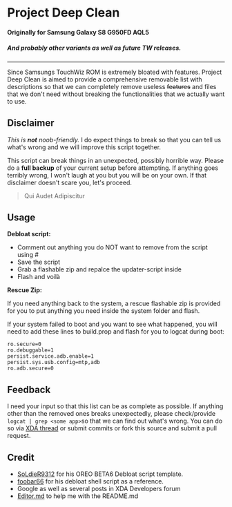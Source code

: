 # Project Deep Clean
#### Originally for Samsung Galaxy S8 G950FD AQL5 
##### And probably other variants as well as future TW releases.

------------


Since Samsungs TouchWiz ROM is extremely bloated with features. Project Deep Clean is aimed to provide a comprehensive removable list with descriptions so that we can completely remove useless ~~features~~ and files that we don't need without breaking the functionalities that we actually want to use.

## Disclaimer
*This is **not** noob-friendly.* I do expect things to break so that you can tell us what's wrong and we will improve this script together.

This script can break things in an unexpected, possibly horrible way. Please do a **full backup** of your current setup before attempting. If anything goes terribly wrong, I won't laugh at you but you will be on your own.
If that disclaimer doesn't scare you, let's proceed.

> Qui Audet Adipiscitur

## Usage
**Debloat script:**
- Comment out anything you do NOT want to remove from the script using #
- Save the script
- Grab a flashable zip and repalce the updater-script inside
- Flash and voilà

**Rescue Zip:**

If you need anything back to the system, a rescue flashable zip is provided for you to put anything you need inside the system folder and flash.

If your system failed to boot and you want to see what happened, you will need to add these lines to build.prop and flash for you to logcat during boot:

```shell
ro.secure=0
ro.debuggable=1
persist.service.adb.enable=1
persist.sys.usb.config=mtp,adb
ro.adb.secure=0
```

## Feedback
I need your input so that this list can be as complete as possible. If anything other than the removed ones breaks unexpectedly, please check/provide `logcat | grep <some app>`so that we can find out what's wrong. You can do so via [XDA thread](https://forum.xda-developers.com/galaxy-s8/samsung-galaxy-s8--s8-cross-device-development/zip-project-deep-clean-actually-t3743184 "XDA thread") or submit commits or fork this source and submit a pull request.

## Credit
- [SoLdieR9312](https://forum.xda-developers.com/member.php?u=4860093 "SoLdieR9312") for his OREO BETA6 Debloat script template.
- [foobar66](https://forum.xda-developers.com/member.php?u=3463514 "foobar66") for his debloat shell script as a reference.
- Google as well as several posts in XDA Developers forum
- [Editor.md](https://pandao.github.io/editor.md/ "Editor.md") to help me with the README.md
